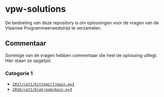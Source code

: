 # vpw-solutions
De bedoeling van deze repository is om oplossingen voor de vragen van de Vlaamse Programmeerwedstrijd te verzamelen.

## Commentaar
Sommige van de vragen hebben commentaar die heel de oplossing uitlegt. Hier staan ze opgelijst:

### Categorie 1
- [`2017/cat1/hittegolf/main.py3`](2017/cat1/hittegolf/main.py3)
- [`2016/cat1/blokjeom/main.py3`](2016/cat1/blokjeom/main.py3)
